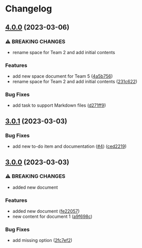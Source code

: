 # Changelog

## [4.0.0](https://github.com/sveggiani/automatic-changelog-generation-poc/compare/v3.0.1...v4.0.0) (2023-03-06)


### ⚠ BREAKING CHANGES

* rename space for Team 2 and add initial contents

### Features

* add new space document for Team 5 ([4a5b756](https://github.com/sveggiani/automatic-changelog-generation-poc/commit/4a5b756ea45d8ce847c57702433096b4c697af17))
* rename space for Team 2 and add initial contents ([231c622](https://github.com/sveggiani/automatic-changelog-generation-poc/commit/231c622e15d2b6ee160a4077f4e00ac420df33a8))


### Bug Fixes

* add task to support Markdown files ([d271ff9](https://github.com/sveggiani/automatic-changelog-generation-poc/commit/d271ff95661e06a775bae0b9816c98f8e797d2a8))


## [3.0.1](https://github.com/sveggiani/automatic-changelog-generation-poc/compare/v3.0.0...v3.0.1) (2023-03-03)


### Bug Fixes

* add new to-do item and documentation ([#4](https://github.com/sveggiani/automatic-changelog-generation-poc/issues/4)) ([ced2219](https://github.com/sveggiani/automatic-changelog-generation-poc/commit/ced2219298612aab70c39b9483cdcf6ec301567e))

## [3.0.0](https://github.com/sveggiani/automatic-changelog-generation-poc/compare/v2.0.0...v3.0.0) (2023-03-03)


### ⚠ BREAKING CHANGES

* added new document

### Features

* added new document ([fe22057](https://github.com/sveggiani/automatic-changelog-generation-poc/commit/fe22057c3bd90d0011f22192520d5b9893c1d262))
* new content for document 1 ([a9f698c](https://github.com/sveggiani/automatic-changelog-generation-poc/commit/a9f698c7b26e2ad2a657c2d62764d68bf8e06292))


### Bug Fixes

* add missing option ([2fc7ef2](https://github.com/sveggiani/automatic-changelog-generation-poc/commit/2fc7ef241e884ac535deafbb52ec0056d9c0a57b))
